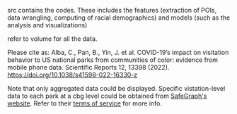 src contains the codes. 
These includes the features (extraction of POIs, data wrangling, computing of racial demographics) and models (such as the analysis and visualizations)

refer to volume for all the data.

Please cite as: Alba, C., Pan, B., Yin, J. et al. COVID-19’s impact on visitation behavior to US national parks from communities of color: evidence from mobile phone data. Scientific Reports 12, 13398 (2022). https://doi.org/10.1038/s41598-022-16330-z 



Note that only aggregated data could be displayed. Specific vistation-level data to each park at a cbg level could be obtained from [SafeGraph's website](https://shop.safegraph.com/). Refer to their [terms of service](https://shop.safegraph.com/terms-of-service/) for more info.
